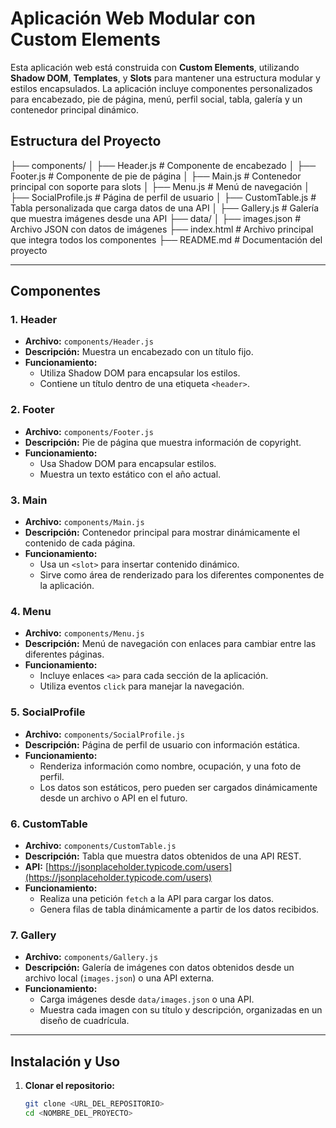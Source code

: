 # Aplicación Web Modular con Custom Elements

Esta aplicación web está construida con **Custom Elements**, utilizando **Shadow DOM**, **Templates**, y **Slots** para mantener una estructura modular y estilos encapsulados. 
La aplicación incluye componentes personalizados para encabezado, pie de página, menú, perfil social, tabla, galería y un contenedor principal dinámico.


## **Estructura del Proyecto**
├── components/
│   ├── Header.js          # Componente de encabezado
│   ├── Footer.js          # Componente de pie de página
│   ├── Main.js            # Contenedor principal con soporte para slots
│   ├── Menu.js            # Menú de navegación
│   ├── SocialProfile.js   # Página de perfil de usuario
│   ├── CustomTable.js     # Tabla personalizada que carga datos de una API
│   ├── Gallery.js         # Galería que muestra imágenes desde una API
├── data/
│   ├── images.json        # Archivo JSON con datos de imágenes
├── index.html             # Archivo principal que integra todos los componentes
├── README.md              # Documentación del proyecto

---

## **Componentes**

### **1. Header**
- **Archivo:** `components/Header.js`
- **Descripción:** Muestra un encabezado con un título fijo.
- **Funcionamiento:** 
  - Utiliza Shadow DOM para encapsular los estilos.
  - Contiene un título dentro de una etiqueta `<header>`.

### **2. Footer**
- **Archivo:** `components/Footer.js`
- **Descripción:** Pie de página que muestra información de copyright.
- **Funcionamiento:**
  - Usa Shadow DOM para encapsular estilos.
  - Muestra un texto estático con el año actual.

### **3. Main**
- **Archivo:** `components/Main.js`
- **Descripción:** Contenedor principal para mostrar dinámicamente el contenido de cada página.
- **Funcionamiento:**
  - Usa un `<slot>` para insertar contenido dinámico.
  - Sirve como área de renderizado para los diferentes componentes de la aplicación.

### **4. Menu**
- **Archivo:** `components/Menu.js`
- **Descripción:** Menú de navegación con enlaces para cambiar entre las diferentes páginas.
- **Funcionamiento:**
  - Incluye enlaces `<a>` para cada sección de la aplicación.
  - Utiliza eventos `click` para manejar la navegación.

### **5. SocialProfile**
- **Archivo:** `components/SocialProfile.js`
- **Descripción:** Página de perfil de usuario con información estática.
- **Funcionamiento:**
  - Renderiza información como nombre, ocupación, y una foto de perfil.
  - Los datos son estáticos, pero pueden ser cargados dinámicamente desde un archivo o API en el futuro.

### **6. CustomTable**
- **Archivo:** `components/CustomTable.js`
- **Descripción:** Tabla que muestra datos obtenidos de una API REST.
- **API:** [https://jsonplaceholder.typicode.com/users](https://jsonplaceholder.typicode.com/users)
- **Funcionamiento:**
  - Realiza una petición `fetch` a la API para cargar los datos.
  - Genera filas de tabla dinámicamente a partir de los datos recibidos.

### **7. Gallery**
- **Archivo:** `components/Gallery.js`
- **Descripción:** Galería de imágenes con datos obtenidos desde un archivo local (`images.json`) o una API externa.
- **Funcionamiento:**
  - Carga imágenes desde `data/images.json` o una API.
  - Muestra cada imagen con su título y descripción, organizadas en un diseño de cuadrícula.

---

## **Instalación y Uso**

1. **Clonar el repositorio:**
   ```bash
   git clone <URL_DEL_REPOSITORIO>
   cd <NOMBRE_DEL_PROYECTO>

